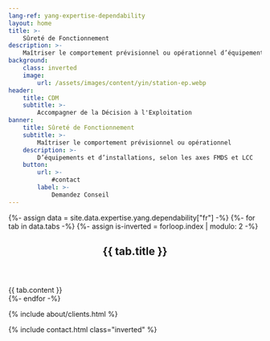 ```yaml
---
lang-ref: yang-expertise-dependability
layout: home
title: >-
    Sûreté de Fonctionnement
description: >-
    Maîtriser le comportement prévisionnel ou opérationnel d’équipements et d’installations, selon les axes FMDS et LCC.
background:
    class: inverted
    image:
        url: /assets/images/content/yin/station-ep.webp
header:
    title: CDM
    subtitle: >-
        Accompagner de la Décision à l'Exploitation
banner:
    title: Sûreté de Fonctionnement
    subtitle: >-
        Maîtriser le comportement prévisionnel ou opérationnel
    description: >-
        D’équipements et d’installations, selon les axes FMDS et LCC
    button:
        url: >-
            #contact
        label: >-
            Demandez Conseil
---
```


{%- assign data = site.data.expertise.yang.dependability["fr"] -%}
{%- for tab in data.tabs -%}
{%- assign is-inverted = forloop.index | modulo: 2 -%}
<section id="{{ tab.id }}" {% if is-inverted == 0 %}class="inverted"{% endif %}>
    <header class="major">
        <h2>{{ tab.title }}</h2>
    </header>
    {{ tab.content }}
</section>
{%- endfor -%}

{% include about/clients.html %}

{% include contact.html class="inverted" %}
